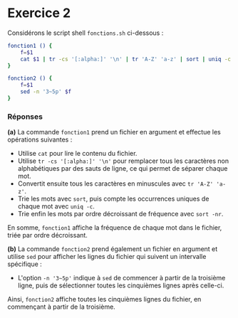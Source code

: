 # Exercice 2

Considérons le script shell `fonctions.sh` ci-dessous :

```bash
fonction1 () {
    f=$1
    cat $1 | tr -cs '[:alpha:]' '\n' | tr 'A-Z' 'a-z' | sort | uniq -c | sort -nr
}

fonction2 () {
    f=$1
    sed -n '3~5p' $f
}
```

### Réponses

**(a)** La commande `fonction1` prend un fichier en argument et effectue les opérations suivantes :
- Utilise `cat` pour lire le contenu du fichier.
- Utilise `tr -cs '[:alpha:]' '\n'` pour remplacer tous les caractères non alphabétiques par des sauts de ligne, ce qui permet de séparer chaque mot.
- Convertit ensuite tous les caractères en minuscules avec `tr 'A-Z' 'a-z'`.
- Trie les mots avec `sort`, puis compte les occurrences uniques de chaque mot avec `uniq -c`.
- Trie enfin les mots par ordre décroissant de fréquence avec `sort -nr`.

En somme, `fonction1` affiche la fréquence de chaque mot dans le fichier, triée par ordre décroissant.

**(b)** La commande `fonction2` prend également un fichier en argument et utilise `sed` pour afficher les lignes du fichier qui suivent un intervalle spécifique :
- L'option `-n '3~5p'` indique à `sed` de commencer à partir de la troisième ligne, puis de sélectionner toutes les cinquièmes lignes après celle-ci.

Ainsi, `fonction2` affiche toutes les cinquièmes lignes du fichier, en commençant à partir de la troisième.
